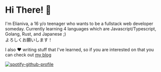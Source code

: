 # Hi There! 👋

I'm Elianiva, a 16 y/o teenager who wants to be a fullstack web developer someday. Currently learning 4 languages which are Javascript/Typescript, Golang, Rust, and Japanese ;)<br/> よろしくお願いします！

I also :hearts: writing stuff that I've learned, so if you are interested on that you can check out [my blog](https://elianiva.github.io/)

[![spotify-github-profile](https://spotify-github-profile.vercel.app/api/view?uid=31zu7n5i6jtipipiwxrfyglhozmq&cover_image=false)](https://github.com/kittinan/spotify-github-profile)
